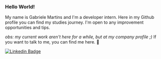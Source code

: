 ### Hello World! 

My name is Gabriele Martins and I'm a developer intern.
Here in my Github profile you can find my studies journey. I'm open to any improvement opportunities and tips.   

*obs: my current work aren't here for a while, but at my company profile ;)*
If you want to talk to me, you can find me here. 🙂

[![Linkedin Badge](https://img.shields.io/badge/-LinkedIn-blue?style=flat-square&logo=Linkedin&logoColor=white&link=https://www.linkedin.com/in/mariagabriele-martins)](https://www.linkedin.com/in/mariagabriele-martins)

